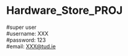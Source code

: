 # Hardware_Store_PROJ

#super user <br>
#username: XXX <br>
#password: 123 <br>
#email: XXX@tud.ie <br>
